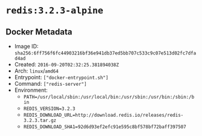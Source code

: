 # `redis:3.2.3-alpine`

## Docker Metadata

- Image ID: `sha256:6ff756f6fc44903216bf36e941db37ed5bb707c533c9c07e513d02fc7dfad4ad`
- Created: `2016-09-20T02:32:25.381894038Z`
- Arch: `linux`/`amd64`
- Entrypoint: `["docker-entrypoint.sh"]`
- Command: `["redis-server"]`
- Environment:
  - `PATH=/usr/local/sbin:/usr/local/bin:/usr/sbin:/usr/bin:/sbin:/bin`
  - `REDIS_VERSION=3.2.3`
  - `REDIS_DOWNLOAD_URL=http://download.redis.io/releases/redis-3.2.3.tar.gz`
  - `REDIS_DOWNLOAD_SHA1=92d6d93ef2efc91e595c8bf578bf72baff397507`
